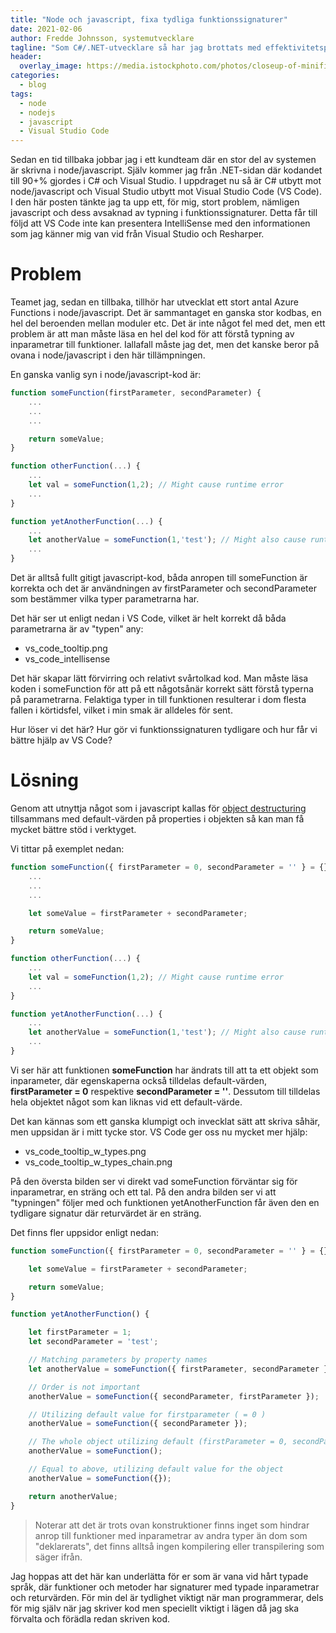 ```yaml
---
title: "Node och javascript, fixa tydliga funktionssignaturer"
date: 2021-02-06
author: Fredde Johnsson, systemutvecklare
tagline: "Som C#/.NET-utvecklare så har jag brottats med effektivitetsproblem när jag kodar javascript/node. Min känsla är att verktygsstödet för javascript inte håller samma höga nivå som t.ex. Visual Studio. Problemen består ganska ofta i att funktioner man ska anropa inte är tydliga när det kommer till inparametrar och returvärden på grund av avsaknaden av datatyper på dessa. Häromdagen hittade jag dock ett sätt att deklarera funktioner för att göra det lite tydligare för konsumenter av metoden vilka typer av inparametrar som förväntas och vad funktionen returnerar."
header:
  overlay_image: https://media.istockphoto.com/photos/closeup-of-minified-javascript-file-computer-programming-source-code-picture-id1272017187
categories:
  - blog
tags:
  - node
  - nodejs
  - javascript
  - Visual Studio Code
---
```

Sedan en tid tillbaka jobbar jag i ett kundteam där en stor del av systemen är skrivna i node/javascript. Själv kommer jag från .NET-sidan där kodandet till 90+% gjordes i C# och Visual Studio. I uppdraget nu så är C# utbytt mot node/javascript och Visual Studio utbytt mot Visual Studio Code (VS Code). I den här posten tänkte jag ta upp ett, för mig, stort problem, nämligen javascript och dess avsaknad av typning i funktionssignaturer. Detta får till följd att VS Code inte kan presentera IntelliSense med den informationen som jag känner mig van vid från Visual Studio och Resharper. 

# Problem
Teamet jag, sedan en tillbaka, tillhör har utvecklat ett stort antal Azure Functions i node/javascript. Det är sammantaget en ganska stor kodbas, en hel del beroenden mellan moduler etc. Det är inte något fel med det, men ett problem är att man måste läsa en hel del kod för att förstå typning av inparametrar till funktioner. Iallafall måste jag det, men det kanske beror på ovana i node/javascript i den här tillämpningen.

En ganska vanlig syn i node/javascript-kod är:

```javascript
function someFunction(firstParameter, secondParameter) {
    ...
    ...
    ...

    return someValue;
}

function otherFunction(...) {
    ...
    let val = someFunction(1,2); // Might cause runtime error
    ...
}

function yetAnotherFunction(...) {
    ...
    let anotherValue = someFunction(1,'test'); // Might also cause runtime error
    ...
}
```

Det är alltså fullt gitigt javascript-kod, båda anropen till someFunction är korrekta och det är användningen av firstParameter och secondParameter som bestämmer vilka typer parametrarna har. 

Det här ser ut enligt nedan i VS Code, vilket är helt korrekt då båda parametrarna är av "typen" any:

- vs_code_tooltip.png
- vs_code_intellisense


Det här skapar lätt förvirring och relativt svårtolkad kod. Man måste läsa koden i someFunction för att på ett någotsånär korrekt sätt förstå typerna på parametrarna. Felaktiga typer in till funktionen resulterar i dom flesta fallen i körtidsfel, vilket i min smak är alldeles för sent.

Hur löser vi det här? Hur gör vi funktionssignaturen tydligare och hur får vi bättre hjälp av VS Code?

# Lösning
Genom att utnyttja något som i javascript kallas för [object destructuring](https://developer.mozilla.org/en-US/docs/Web/JavaScript/Reference/Operators/Destructuring_assignment#object_destructuring) tillsammans med default-värden på properties i objekten så kan man få mycket bättre stöd i verktyget.

Vi tittar på exemplet nedan:

```javascript
function someFunction({ firstParameter = 0, secondParameter = '' } = {}) {
    ...
    ...
    ...

    let someValue = firstParameter + secondParameter;

    return someValue;
}

function otherFunction(...) {
    ...
    let val = someFunction(1,2); // Might cause runtime error
    ...
}

function yetAnotherFunction(...) {
    ...
    let anotherValue = someFunction(1,'test'); // Might also cause runtime error
    ...
}
```

Vi ser här att funktionen **someFunction** har ändrats till att ta ett objekt som inparameter, där egenskaperna också tilldelas default-värden, **firstParameter = 0** respektive **secondParameter = ''**. Dessutom till tilldelas hela objektet något som kan liknas vid ett default-värde.

Det kan kännas som ett ganska klumpigt och invecklat sätt att skriva såhär, men uppsidan är i mitt tycke stor. VS Code ger oss nu mycket mer hjälp:

- vs_code_tooltip_w_types.png
- vs_code_tooltip_w_types_chain.png

På den översta bilden ser vi direkt vad someFunction förväntar sig för inparametrar, en sträng och ett tal. På den andra bilden ser vi att "typningen" följer med och funktionen yetAnotherFunction får även den en tydligare signatur där returvärdet är en sträng.

Det finns fler uppsidor enligt nedan:

```javascript
function someFunction({ firstParameter = 0, secondParameter = '' } = {}) {

    let someValue = firstParameter + secondParameter;

    return someValue;
}

function yetAnotherFunction() {

    let firstParameter = 1;
    let secondParameter = 'test';

    // Matching parameters by property names
    let anotherValue = someFunction({ firstParameter, secondParameter });   

    // Order is not important
    anotherValue = someFunction({ secondParameter, firstParameter });     

    // Utilizing default value for firstparameter ( = 0 )  
    anotherValue = someFunction({ secondParameter });  

    // The whole object utilizing default (firstParameter = 0, secondParameter = '')                    
    anotherValue = someFunction();      

    // Equal to above, utilizing default value for the object                                    
    anotherValue = someFunction({});                                        

    return anotherValue;
}
```

> Noterar att det är trots ovan konstruktioner finns inget som hindrar anrop till funktioner med inparametrar av andra typer än dom som "deklarerats", det finns alltså ingen kompilering eller transpilering som säger ifrån.

Jag hoppas att det här kan underlätta för er som är vana vid hårt typade språk, där funktioner och metoder har signaturer med typade inparametrar och returvärden. För min del är tydlighet viktigt när man programmerar, dels för mig själv när jag skriver kod men speciellt viktigt i lägen då jag ska förvalta och förädla redan skriven kod.